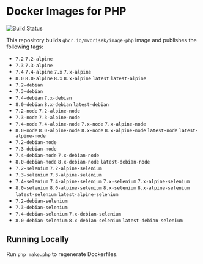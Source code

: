 # Docker Images for PHP

<a href="https://github.com/mvorisek/image-php/actions"><img src="https://github.com/mvorisek/image-php/workflows/CI/badge.svg" alt="Build Status"></a>

This repository builds `ghcr.io/mvorisek/image-php` image and publishes the following tags:

- `7.2` `7.2-alpine`
- `7.3` `7.3-alpine`
- `7.4` `7.4-alpine` `7.x` `7.x-alpine`
- `8.0` `8.0-alpine` `8.x` `8.x-alpine` `latest` `latest-alpine`
- `7.2-debian`
- `7.3-debian`
- `7.4-debian` `7.x-debian`
- `8.0-debian` `8.x-debian` `latest-debian`
- `7.2-node` `7.2-alpine-node`
- `7.3-node` `7.3-alpine-node`
- `7.4-node` `7.4-alpine-node` `7.x-node` `7.x-alpine-node`
- `8.0-node` `8.0-alpine-node` `8.x-node` `8.x-alpine-node` `latest-node` `latest-alpine-node`
- `7.2-debian-node`
- `7.3-debian-node`
- `7.4-debian-node` `7.x-debian-node`
- `8.0-debian-node` `8.x-debian-node` `latest-debian-node`
- `7.2-selenium` `7.2-alpine-selenium`
- `7.3-selenium` `7.3-alpine-selenium`
- `7.4-selenium` `7.4-alpine-selenium` `7.x-selenium` `7.x-alpine-selenium`
- `8.0-selenium` `8.0-alpine-selenium` `8.x-selenium` `8.x-alpine-selenium` `latest-selenium` `latest-alpine-selenium`
- `7.2-debian-selenium`
- `7.3-debian-selenium`
- `7.4-debian-selenium` `7.x-debian-selenium`
- `8.0-debian-selenium` `8.x-debian-selenium` `latest-debian-selenium`

## Running Locally

Run `php make.php` to regenerate Dockerfiles.

